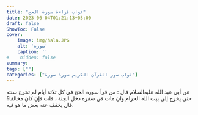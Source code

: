 ```yaml
---
title: "ثواب قراءة سورة الحج"
date: 2023-06-04T01:21:13+03:00
draft: false
ShowToc: False
cover:
    image: img/hala.JPG
    alt: 'صورة'
    caption: ''
#    hidden: false
summary: 
tags: [""]
categories: ["ثواب سور القرآن الكريم سورة سورة"]
---
```

عن أبي
عبد الله عليه‌السلام قال : من قرأ سورة الحج في كل ثلاثة أيام لم تخرج سنته
حتى يخرج إلى بيت الله الحرام وان مات في سفره دخل الجنة ، قلت فإن كان
مخالفا؟ قال يخفف عنه بعض ما هو فيه.


